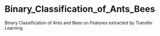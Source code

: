 # Binary_Classification_of_Ants_Bees
Binary Classification of Ants and Bees on Features extracted by Transfer Learning
